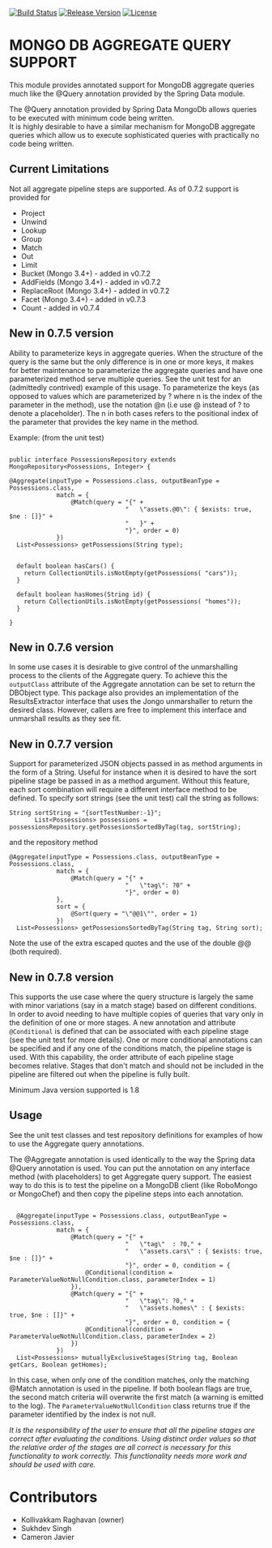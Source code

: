 [![Build Status](https://travis-ci.org/krraghavan/mongodb-aggregate-query-support.svg)](https://travis-ci.org/krraghavan/mongodb-aggregate-query-support) [![Release Version](https://img.shields.io/badge/version-v0.7.8-red.svg)](https://github.com/krraghavan/mongodb-aggregate-query-support) [![License](https://img.shields.io/hexpm/l/plug.svg)](https://img.shields.io/hexpm/l/plug.svg)

# MONGO DB AGGREGATE QUERY SUPPORT
This module provides annotated support for MongoDB aggregate queries much like the @Query annotation provided by the 
Spring Data module.

The @Query annotation provided by Spring Data MongoDb allows queries to be executed with minimum code being written.  
It is highly desirable to have a similar mechanism for MongoDB aggregate queries which allow us to execute sophisticated
queries with practically no code being written.


## Current Limitations
Not all aggregate pipeline steps are supported.  As of 0.7.2 support is provided for

* Project
* Unwind
* Lookup
* Group
* Match
* Out
* Limit
* Bucket (Mongo 3.4+) - added in v0.7.2
* AddFields (Mongo 3.4+) - added in v0.7.2
* ReplaceRoot (Mongo 3.4+) - added in v0.7.2
* Facet (Mongo 3.4+) - added in v0.7.3
* Count - added in v0.7.4

## New in 0.7.5 version
Ability to parameterize keys in aggregate queries.  When the structure of the query is the same but the only difference 
is in one or more keys, it makes for better maintenance to parameterize the aggregate queries and have one
parameterized method serve multiple queries.  See the unit test for an (admittedly contrived)
example of this usage.  To parameterize the keys (as opposed to values which are parameterized by ?<n> where n is the index
 of the parameter in the method), use the notation @n (i.e use @ instead of ? to denote a placeholder).  The n in both cases
 refers to the positional index of the parameter that provides the key name in the method.

Example: (from the unit test)

```

public interface PossessionsRepository extends MongoRepository<Possessions, Integer> {

@Aggregate(inputType = Possessions.class, outputBeanType = Possessions.class,
             match = {
                 @Match(query = "{" +
                                "   \"assets.@0\": { $exists: true, $ne : []}" +
                                "   }" +
                                "}", order = 0)
             })
  List<Possessions> getPossessions(String type);
  

  default boolean hasCars() {
    return CollectionUtils.isNotEmpty(getPossessions( "cars"));
  }
  
  default boolean hasHomes(String id) {
    return CollectionUtils.isNotEmpty(getPossessions( "homes"));
  }

}
```
## New in 0.7.6 version
In some use cases it is desirable to give control of the unmarshalling process to the clients of the Aggregate query.
To achieve this the ```outputClass``` attribute of the Aggregate annotation can be set to return the DBObject type.  This
package also provides an implementation of the ResultsExtractor interface that uses the Jongo unmarshaller to return the
desired class.  However, callers are free to implement this interface and unmarshall results as they see fit.
 
## New in 0.7.7 version
Support for parameterized JSON objects passed in as method arguments in the form of a String.  Useful for instance when
it is desired to have the sort pipeline stage be passed in as a method argument.  Without this feature, each sort combination
will require a different interface method to be defined.  To specify sort strings (see the unit test) call the string as 
follows:

```
String sortString = "{sortTestNumber:-1}";
       List<Possessions> possessions = possessionsRepository.getPossesionsSortedByTag(tag, sortString);
```
and the repository method 
```
@Aggregate(inputType = Possessions.class, outputBeanType = Possessions.class,
             match = {
                 @Match(query = "{" +
                                "   \"tag\": ?0" +
                                "}", order = 0)
             },
             sort = {
                 @Sort(query = "\"@@1\"", order = 1)
             })
  List<Possessions> getPossesionsSortedByTag(String tag, String sort);
``` 
Note the use of the extra escaped quotes and the use of the double @@ (both required).

## New in 0.7.8 version
This supports the use case where the query structure is largely the same with minor variations (say in a match stage) based
on different conditions.  In order to avoid needing to have multiple copies of queries that vary only in the definition of
one or more stages.  A new annotation and attribute ```@Conditional``` is defined that can be associated with each pipeline 
 stage (see the unit test for more details).  One or more conditional annotations can be specified and if any one of the 
 conditions match, the pipeline stage is used.  With this capability, the order attribute of each pipeline stage becomes relative.
   Stages that don't match and should not be included in the pipeline are filtered out when the pipeline is fully built.

Minimum Java version supported is 1.8 

## Usage
See the unit test classes and test repository definitions for examples of how to use the Aggregate query annotations.

The @Aggregate annotation is used identically to the way the Spring data @Query annotation is used.  You can put the annotation
on any interface method (with placeholders) to get Aggregate query support.  The easiest way to do this is to test the 
pipeline on a MongoDB client (like RoboMongo or MongoChef) and then copy the pipeline steps into each annotation.


```

  @Aggregate(inputType = Possessions.class, outputBeanType = Possessions.class,
             match = {
                 @Match(query = "{" +
                                "   \"tag\"  : ?0," +
                                "   \"assets.cars\" : { $exists: true, $ne : []}" +
                                "}", order = 0, condition = {
                     @Conditional(condition = ParameterValueNotNullCondition.class, parameterIndex = 1)
                 }),
                 @Match(query = "{" +
                                "   \"tag\": ?0," +
                                "   \"assets.homes\" : { $exists: true, $ne : []}" +
                                "}", order = 0, condition = {
                     @Conditional(condition = ParameterValueNotNullCondition.class, parameterIndex = 2)
                 })
             })
  List<Possessions> mutuallyExclusiveStages(String tag, Boolean getCars, Boolean getHomes);

```
In this case, when only one of the condition matches, only the matching @Match annotation is used in the pipeline.  If
both boolean flags are true, the second match criteria will overwrite the first match (a warning is emitted to the log).
The ```ParameterValueNotNullCondition``` class returns true if the parameter identified by the index is not null.

_It is the responsibility of the user to ensure that all the pipeline stages are correct after evaluating the conditions.  Using
distinct order values so that the relative order of the stages are all correct is necessary for this functionality to work correctly.
This functionality needs more work and should be used with care._

# Contributors
* Kollivakkam Raghavan (owner)
* Sukhdev Singh
* Cameron Javier
